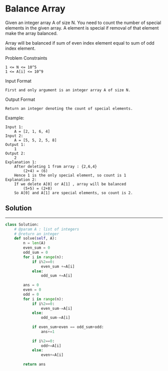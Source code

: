 <h1>Balance Array</h1>

<p>
Given an integer array A of size N. You need to count the number of special elements in the given array.
A element is special if removal of that element make the array balanced.

Array will be balanced if sum of even index element equal to sum of odd index element.

Problem Constraints

    1 <= N <= 10^5
    1 <= A[i] <= 10^9
Input Format

    First and only argument is an integer array A of size N.
Output Format
    
    Return an integer denoting the count of special elements.
Example:

    Input 1:
        A = [2, 1, 6, 4]
    Input 2:
        A = [5, 5, 2, 5, 8]
    Output 1:
        1
    Output 2:
        2
    Explanation 1:
        After deleting 1 from array : {2,6,4}
            (2+4) = (6)
        Hence 1 is the only special element, so count is 1
    Explanation 2:
        If we delete A[0] or A[1] , array will be balanced
            (5+5) = (2+8)
        So A[0] and A[1] are special elements, so count is 2.

<h2>Solution</h2>

***

```python
class Solution:
    # @param A : list of integers
    # @return an integer
    def solve(self, A):
        n = len(A)
        even_sum = 0
        odd_sum = 0
        for i in range(n):
            if i%2==0:
                even_sum +=A[i]
            else:
                odd_sum +=A[i]
        
        ans = 0
        even = 0
        odd = 0
        for i in range(n):
            if i%2==0:
                even_sum-=A[i]
            else:
                odd_sum-=A[i]
            
            if even_sum+even == odd_sum+odd:
                ans+=1
            
            if i%2==0:
                odd+=A[i]
            else:
                even+=A[i]
            
        return ans
```
